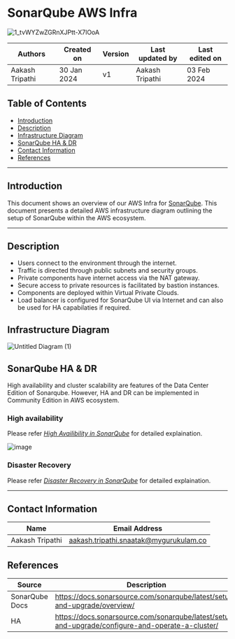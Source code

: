 
# SonarQube AWS Infra
![1_tvWYZwZGRnXJPtt-X7lOoA](https://github.com/avengers-p7/Documentation/assets/156056344/95180069-054e-4980-8d90-dc7e3e856d8c)

|   Authors        |  Created on   |  Version   | Last updated by | Last edited on |
| -----------------| --------------| -----------|---------------- | -------------- |
| Aakash Tripathi | 30 Jan 2024   |     v1     | Aakash Tripathi | 03 Feb 2024    |


## Table of Contents

+ [Introduction](#introduction)
+ [Description](#description)
+ [Infrastructure Diagram](#infrastructure-diagram)
+ [SonarQube HA & DR](#sonarqube-ha--dr)
+ [Contact Information](#contact-information)
+ [References](#References)

***
## Introduction
This document shows an overview of our AWS Infra for [SonarQube](https://github.com/avengers-p7/Documentation/blob/main/Application_CI/Design/07-%20Sonarqube/README.md). This document presents a detailed AWS infrastructure diagram outlining the setup of SonarQube within the AWS ecosystem. 

***
## Description

* Users connect to the environment through the internet.
* Traffic is directed through public subnets and security groups.
* Private components have internet access via the NAT gateway.
* Secure access to private resources is facilitated by bastion instances.
* Components are deployed within Virtual Private Clouds.
* Load balancer is configured for SonarQube UI via Internet and can also be used for HA capabilaties if required. 


## Infrastructure Diagram


![Untitled Diagram (1)](https://github.com/avengers-p7/Documentation/assets/156056344/dff0b602-eaaa-427b-a793-e0db9441d902)



## SonarQube HA & DR 
High availability and cluster scalability are features of the Data Center Edition of Sonarqube. However, HA and DR can be implemented in Community Edition in AWS ecosystem. 

### High availability
Please refer [*High Availibility in SonarQube*](https://github.com/avengers-p7/Documentation/blob/main/Application_CI/Design/07-%20Sonarqube/HA/README.md) for detailed explaination.

![image](https://github.com/avengers-p7/Documentation/assets/156056444/f0b1ecbe-d9f1-4b6e-b2b3-c68429a59ddf)

### Disaster Recovery
Please refer [*Disaster Recovery in SonarQube*](https://github.com/avengers-p7/Documentation/blob/main/Application_CI/Design/07-%20Sonarqube/DR/README.md) for detailed explaination.

***

## Contact Information

|  Name                     |        	Email Address           |
| ------------              | --------------------------------|
| Aakash Tripathi              |  aakash.tripathi.snaatak@mygurukulam.co       |  

## References

|  Source                                                                                 |        Description                 |
| ------------                                                                            | -----------------------            |
| SonarQube Docs                                                                          | https://docs.sonarsource.com/sonarqube/latest/setup-and-upgrade/overview/       |  
| HA | https://docs.sonarsource.com/sonarqube/latest/setup-and-upgrade/configure-and-operate-a-cluster/ |
